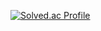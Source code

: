 [![Solved.ac Profile](http://mazassumnida.wtf/api/v2/generate_badge?boj=dubblx05)](https://solved.ac//)
